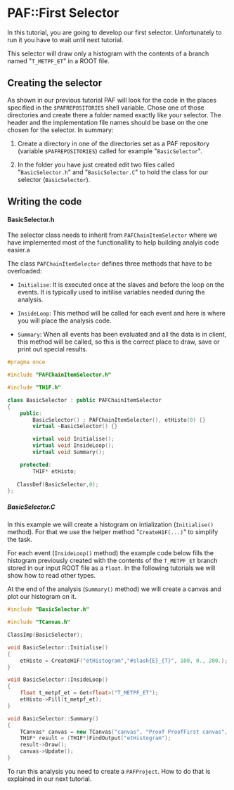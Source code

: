 # PAF::First Selector

In this tutorial, you are going to develop our first selector. Unfortunately to run it you have to wait until next tutorial.

This selector will draw only a histogram with the contents of a branch named "```T_METPF_ET```" in a ROOT file.

## Creating the selector
As shown in our previous tutorial PAF will look for the code in the places specified in the ```$PAFREPOSITORIES``` shell variable. Chose one of those directories and create there a folder named exactly like your selector. The header and the implementation file names should be base on the one chosen for the selector. In summary:

1. Create a directory in one of the directories set as a PAF repository (variable ```$PAFREPOSITORIES```) called for example "```BasicSelector```".

2. In the folder you have just created edit two files called "```BasicSelector.h```" and "```BasicSelector.C```" to hold the class for our selector (```BasicSelector```).

## Writing the code
#### BasicSelector.h
The selector class needs to inherit from ```PAFChainItemSelector``` where we have implemented most of the functionallity to help building analyis code easier.a

The class ```PAFChainItemSelector``` defines three methods that have to be overloaded:

* ```Initialise```: It is executed once at the slaves and before the loop on the events. It is typically used to initilise variables needed during the analysis.

* ```InsideLoop```: This method will be called for each event and here is where you will place the analysis code.

* ```Summary```: When all events has been evaluated and all the data is in client, this method will be called, so this is the correct place to draw, save or print out special results.

```cpp
#pragma once

#include "PAFChainItemSelector.h"

#include "TH1F.h"

class BasicSelector : public PAFChainItemSelector 
{
	public:
		BasicSelector() : PAFChainItemSelector(), etHisto(0) {}
		virtual ~BasicSelector() {}

		virtual void Initialise();
		virtual void InsideLoop();
		virtual void Summary();

	protected:
		TH1F* etHisto;
		
   ClassDef(BasicSelector,0);
};
```



##### BasicSelector.C

In this example we will create a histogram on intialization (```Initialise()``` method). For that we use the helper method "```CreateH1F(...)```" to simplify the task.

For each event (```InsideLoop()``` method) the example code below fills the histogram previously created with the contents of the ```T_METPF_ET``` branch stored in our input ROOT file as a ```float```. In the following tutorials we will show how to read other types.

At the end of the analysis (```Summary()``` method) we will create a canvas and plot our histogram on it.

```cpp
#include "BasicSelector.h"

#include "TCanvas.h"

ClassImp(BasicSelector);

void BasicSelector::Initialise() 
{
	etHisto = CreateH1F("etHistogram","#slash{E}_{T}", 100, 0., 200.);
}

void BasicSelector::InsideLoop() 
{
	float t_metpf_et = Get<float>("T_METPF_ET");
	etHisto->Fill(t_metpf_et);
}

void BasicSelector::Summary()
{
	TCanvas* canvas = new TCanvas("canvas", "Proof ProofFirst canvas", 200, 10, 400, 400);
	TH1F* result = (TH1F*)FindOutput("etHistogram");
	result->Draw();
	canvas->Update();
}
```

To run this analysis you need to create a ```PAFProject```. How to do that is explained in our next tutorial.
